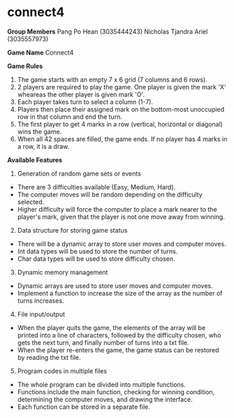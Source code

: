 # connect4

**Group Members**
Pang Po Hean (3035444243)
Nicholas Tjandra Ariel (3035557973)

**Game Name**
Connect4

**Game Rules**
1) The game starts with an empty 7 x 6 grid (7 columns and 6 rows).
2) 2 players are required to play the game. One player is given the mark 'X' wheareas the other player is given mark 'O'.
3) Each player takes turn to select a column (1-7).
4) Players then place their assigned mark on the bottom-most unoccupied row in that column and end the turn.
5) The first player to get 4 marks in a row (vertical, horizontal or diagonal) wins the game.
6) When all 42 spaces are filled, the game ends. If no player has 4 marks in a row, it is a draw.

**Available Features**
1) Generation of random game sets or events
- There are 3 difficulties available (Easy, Medium, Hard).
- The computer moves will be random depending on the difficulty selected.
- Higher difficulty will force the computer to place a mark nearer to the player's mark, given that the player is not one move away from winning.

2) Data structure for storing game status
- There will be a dynamic array to store user moves and computer moves.
- Int data types will be used to store the number of turns.
- Char data types will be used to store difficulty chosen.

3) Dynamic memory management
- Dynamic arrays are used to store user moves and computer moves.
- Implement a function to increase the size of the array as the number of turns increases.

4) File input/output
- When the player quits the game, the elements of the array will be printed into a line of characters, followed by
the difficulty chosen, who gets the next turn, and finally number of turns into a txt file.
- When the player re-enters the game, the game status can be restored by reading the txt file.

5) Program codes in multiple files
- The whole program can be divided into multiple functions.
- Functions include the main function, checking for winning condition, determining the computer moves, and drawing the interface.
- Each function can be stored in a separate file.
